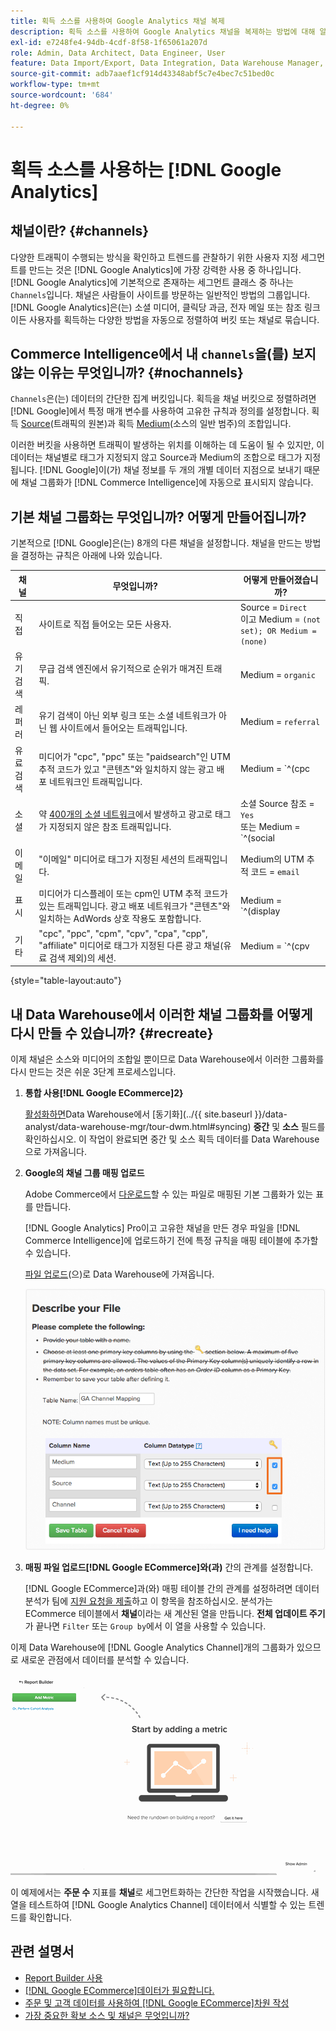 ```yaml
---
title: 획득 소스를 사용하여 Google Analytics 채널 복제
description: 획득 소스를 사용하여 Google Analytics 채널을 복제하는 방법에 대해 알아봅니다.
exl-id: e7248fe4-94db-4cdf-8f58-1f65061a207d
role: Admin, Data Architect, Data Engineer, User
feature: Data Import/Export, Data Integration, Data Warehouse Manager, Commerce Tables
source-git-commit: adb7aaef1cf914d43348abf5c7e4bec7c51bed0c
workflow-type: tm+mt
source-wordcount: '684'
ht-degree: 0%

---
```


# 획득 소스를 사용하는 [!DNL Google Analytics]

## 채널이란? {#channels}

다양한 트래픽이 수행되는 방식을 확인하고 트렌드를 관찰하기 위한 사용자 지정 세그먼트를 만드는 것은 [!DNL Google Analytics]에 가장 강력한 사용 중 하나입니다. [!DNL Google Analytics]에 기본적으로 존재하는 세그먼트 클래스 중 하나는 `Channels`입니다. 채널은 사람들이 사이트를 방문하는 일반적인 방법의 그룹입니다.  [!DNL Google Analytics]은(는) 소셜 미디어, 클릭당 과금, 전자 메일 또는 참조 링크이든 사용자를 획득하는 다양한 방법을 자동으로 정렬하여 버킷 또는 채널로 묶습니다.

## Commerce Intelligence에서 내 `channels`을(를) 보지 않는 이유는 무엇입니까? {#nochannels}

`Channels`은(는) 데이터의 간단한 집계 버킷입니다. 획득을 채널 버킷으로 정렬하려면 [!DNL Google]에서 특정 매개 변수를 사용하여 고유한 규칙과 정의를 설정합니다. 획득 [Source](https://support.google.com/analytics/answer/1033173?hl=en)(트래픽의 원본)과 획득 [Medium](https://support.google.com/analytics/answer/6099206?hl=en)(소스의 일반 범주)의 조합입니다.

이러한 버킷을 사용하면 트래픽이 발생하는 위치를 이해하는 데 도움이 될 수 있지만, 이 데이터는 채널별로 태그가 지정되지 않고 Source과 Medium의 조합으로 태그가 지정됩니다. [!DNL Google]이(가) 채널 정보를 두 개의 개별 데이터 지점으로 보내기 때문에 채널 그룹화가 [!DNL Commerce Intelligence]에 자동으로 표시되지 않습니다.

## 기본 채널 그룹화는 무엇입니까? 어떻게 만들어집니까?

기본적으로 [!DNL Google]은(는) 8개의 다른 채널을 설정합니다. 채널을 만드는 방법을 결정하는 규칙은 아래에 나와 있습니다.

| **채널** | **무엇입니까?** | **어떻게 만들어졌습니까?** |
|---|---|---|
| 직접 | 사이트로 직접 들어오는 모든 사용자. | Source = `Direct`<br>이고 Medium = `(not set); OR Medium = (none)` |
| 유기 검색 | 무급 검색 엔진에서 유기적으로 순위가 매겨진 트래픽. | Medium = `organic` |
| 레퍼러 | 유기 검색이 아닌 외부 링크 또는 소셜 네트워크가 아닌 웹 사이트에서 들어오는 트래픽입니다. | Medium = `referral` |
| 유료 검색 | 미디어가 &quot;cpc&quot;, &quot;ppc&quot; 또는 &quot;paidsearch&quot;인 UTM 추적 코드가 있고 &quot;콘텐츠&quot;와 일치하지 않는 광고 배포 네트워크인 트래픽입니다. | Medium = `^(cpc|ppc|paidsearch)$`<br>AND 광고 배포 네트워크 ≠ `Content` |
| 소셜 | 약 [400개의 소셜 네트워크](https://www.annielytics.com/blog/analytics/sites-google-analytics-includes-in-social-reports/)에서 발생하고 광고로 태그가 지정되지 않은 참조 트래픽입니다. | 소셜 Source 참조 = `Yes`<br>또는 Medium = `^(social|social-network|social-media|sm|social network|social media)$` |
| 이메일 | &quot;이메일&quot; 미디어로 태그가 지정된 세션의 트래픽입니다. | Medium의 UTM 추적 코드 = `email` |
| 표시 | 미디어가 디스플레이 또는 cpm인 UTM 추적 코드가 있는 트래픽입니다. 광고 배포 네트워크가 &quot;콘텐츠&quot;와 일치하는 AdWords 상호 작용도 포함합니다. | Medium = `^(display|cpm|banner)$`<br>OR 광고 배포 네트워크 = `Content`<br>AND 광고 형식 ≠ `Text` |
| 기타 | &quot;cpc&quot;, &quot;ppc&quot;, &quot;cpm&quot;, &quot;cpv&quot;, &quot;cpa&quot;, &quot;cpp&quot;, &quot;affiliate&quot; 미디어로 태그가 지정된 다른 광고 채널(유료 검색 제외)의 세션. | Medium = `^(cpv|cpa|cpp|content-text)$` |

{style="table-layout:auto"}

## 내 Data Warehouse에서 이러한 채널 그룹화를 어떻게 다시 만들 수 있습니까? {#recreate}

이제 채널은 소스와 미디어의 조합일 뿐이므로 Data Warehouse에서 이러한 그룹화를 다시 만드는 것은 쉬운 3단계 프로세스입니다.

1. **통합 사용[!DNL Google ECommerce]2}**

   [활성화하면](../importing-data/integrations/google-ecommerce.md)Data Warehouse에서 [동기화](../{{ site.baseurl }}/data-analyst/data-warehouse-mgr/tour-dwm.html#syncing) **중간** 및 **소스** 필드를 확인하십시오. 이 작업이 완료되면 중간 및 소스 획득 데이터를 Data Warehouse으로 가져옵니다.

1. **Google의 채널 그룹 매핑 업로드**

   Adobe Commerce에서 [다운로드](../../assets/ga-channel-mapping.csv)할 수 있는 파일로 매핑된 기본 그룹화가 있는 표를 만듭니다.

   [!DNL Google Analytics] Pro이고 고유한 채널을 만든 경우 파일을 [!DNL Commerce Intelligence]에 업로드하기 전에 특정 규칙을 매핑 테이블에 추가할 수 있습니다.

   [파일 업로드](../importing-data/connecting-data/using-file-uploader.md)(으)로 Data Warehouse에 가져옵니다.

   ![](../../assets/Setting_Primary_Keys.png)

1. **매핑 파일 업로드[!DNL Google ECommerce]와(과)** 간의 관계를 설정합니다.

   [!DNL Google ECommerce]과(와) 매핑 테이블 간의 관계를 설정하려면 데이터 분석가 팀에 [지원 요청을 제출](../../guide-overview.md#Submitting-a-Support-Ticket)하고 이 항목을 참조하십시오. 분석가는 ECommerce 테이블에서 **채널**&#x200B;이라는 새 계산된 열을 만듭니다. **전체 업데이트 주기**&#x200B;가 끝나면 `Filter` 또는 `Group by`에서 이 열을 사용할 수 있습니다.

이제 Data Warehouse에 [!DNL Google Analytics Channel]개의 그룹화가 있으므로 새로운 관점에서 데이터를 분석할 수 있습니다.

![채널별 주문 수 지표 세그먼트화](../../assets/GA_Channel_Gif.gif)

이 예제에서는 **주문 수** 지표를 **채널**&#x200B;로 세그먼트화하는 간단한 작업을 시작했습니다. 새 열을 테스트하여 [!DNL Google Analytics Channel] 데이터에서 식별할 수 있는 트렌드를 확인합니다.

## 관련 설명서

* [Report Builder 사용](../../tutorials/using-visual-report-builder.md)
* [[!DNL Google ECommerce]데이터가 필요합니다.](../importing-data/integrations/google-ecommerce-data.md)
* [주문 및 고객 데이터를 사용하여 [!DNL Google ECommerce]차원 작성](../data-warehouse-mgr/bldg-google-ecomm-dim.md)
* [가장 중요한 확보 소스 및 채널은 무엇입니까?](../analysis/most-value-source-channel.md)
